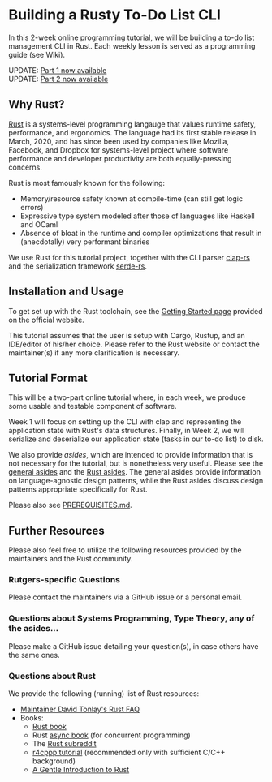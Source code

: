 Building a Rusty To-Do List CLI
===============================

In this 2-week online programming tutorial, we will be building a to-do
list management CLI in Rust. Each weekly lesson is served as a
programming guide (see Wiki).

UPDATE: [Part 1 now available](content/Part-1.md)\
UPDATE: [Part 2 now available](content/Part-2.md)

Why Rust?
---------

[Rust](https://rust-lang.org/) is a systems-level programming langauge
that values runtime safety, performance, and ergonomics. The language
had its first stable release in March, 2020, and has since been used by
companies like Mozilla, Facebook, and Dropbox for systems-level project
where software performance and developer productivity are both
equally-pressing concerns.

Rust is most famously known for the following:

-   Memory/resource safety known at compile-time (can still get logic
    errors)
-   Expressive type system modeled after those of languages like Haskell
    and OCaml
-   Absence of bloat in the runtime and compiler optimizations that
    result in (anecdotally) very performant binaries

We use Rust for this tutorial project, together with the CLI parser
[clap-rs](https://docs.rs/clap/2.33.0/clap) and the serialization
framework [serde-rs](https:docs.rs/clap/2.33.0/clap/).

Installation and Usage
----------------------

To get set up with the Rust toolchain, see the [Getting Started
page](https://www.rust-lang.org/learn/get-started) provided on the
official website.

This tutorial assumes that the user is setup with Cargo, Rustup, and an
IDE/editor of his/her choice. Please refer to the Rust website or
contact the maintainer(s) if any more clarification is necessary.

Tutorial Format
---------------

This will be a two-part online tutorial where, in each week, we
produce some usable and testable component of software.

Week 1 will focus on setting up the CLI with clap and representing the
application state with Rust\'s data structures. Finally, in Week 2, we will
serialize and deserialize our application state (tasks in our to-do
list) to disk.

We also provide _asides_, which are intended to provide information that is not necessary
for the tutorial, but is nonetheless very useful. Please see the [general asides](content/General-Asides.md)
and the [Rust asides](content/Rust-Asides.md). The general asides provide information on
language-agnostic design patterns, while the Rust asides discuss design
patterns appropriate specifically for Rust.

Please also see [PREREQUISITES.md](PREREQUISITES.md).

Further Resources
-----------------

Please also feel free to utilize the following resources provided by the
maintainers and the Rust community.

### Rutgers-specific Questions

Please contact the maintainers via a GitHub issue or a personal email.

### Questions about Systems Programming, Type Theory, any of the asides...

Please make a GitHub issue detailing your question(s), in case others
have the same ones.

### Questions about Rust

We provide the following (running) list of Rust resources:

-   [Maintainer David Tonlay\'s Rust FAQ](https:github.com/dtonlay/rust-faq)
-   Books:
    -   [Rust book](https:doc.rust-lang.org/book/)
    -   Rust [async book](https:www.rust-lang.org/learn/get-started)
        (for concurrent programming)
    -   The [Rust subreddit](https:www.reddit.com/r/rust/)
    -   [r4cppp tutorial](https:github.com/nrc/r4cppp) (recommended only
        with sufficient C/C++ background)
    -   [A Gentle Introduction to Rust](https:stevedonovan.github.io/rust-gentle-intro/)
